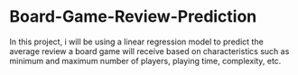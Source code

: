 # Board-Game-Review-Prediction
In this project, i will be using a linear regression model to predict the average review a board game will receive based on characteristics such as minimum and maximum number of players, playing time, complexity, etc.
